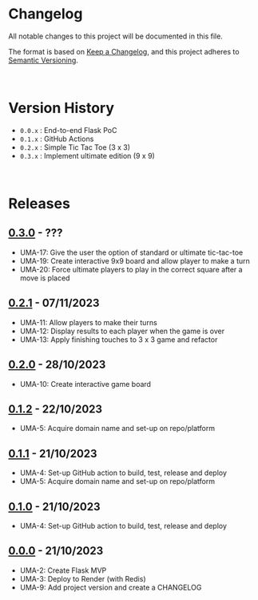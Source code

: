 # Changelog

All notable changes to this project will be documented in this file.

The format is based on [Keep a Changelog](https://keepachangelog.com/en/1.1.0/),
and this project adheres to [Semantic Versioning](https://semver.org/spec/v2.0.0.html).

<br>

# Version History
- `0.0.x` : End-to-end Flask PoC
- `0.1.x` : GitHub Actions
- `0.2.x` : Simple Tic Tac Toe (3 x 3)
- `0.3.x` : Implement ultimate edition (9 x 9)

<br>

# Releases
<!-- @LatestFirst -->

## [0.3.0] - ???
- UMA-17: Give the user the option of standard or ultimate tic-tac-toe
- UMA-19: Create interactive 9x9 board and allow player to make a turn
- UMA-20: Force ultimate players to play in the correct square after a move is placed

## [0.2.1] - 07/11/2023
- UMA-11: Allow players to make their turns
- UMA-12: Display results to each player when the game is over
- UMA-13: Apply finishing touches to 3 x 3 game and refactor

## [0.2.0] - 28/10/2023
- UMA-10: Create interactive game board

## [0.1.2] - 22/10/2023
- UMA-5: Acquire domain name and set-up on repo/platform

## [0.1.1] - 21/10/2023
- UMA-4: Set-up GitHub action to build, test, release and deploy
- UMA-5: Acquire domain name and set-up on repo/platform

## [0.1.0] - 21/10/2023
- UMA-4: Set-up GitHub action to build, test, release and deploy

## [0.0.0] - 21/10/2023
- UMA-2: Create Flask MVP
- UMA-3: Deploy to Render (with Redis)
- UMA-9: Add project version and create a CHANGELOG

<br>

[0.0.0]: https://github.com/jrsmth/ultima/releases/tag/0.0.0
[0.1.0]: https://github.com/jrsmth/ultima/compare/0.0.0...0.1.0
[0.1.1]: https://github.com/jrsmth/ultima/compare/0.1.0...0.1.1
[0.1.2]: https://github.com/jrsmth/ultima/compare/0.1.1...0.1.2
[0.2.0]: https://github.com/jrsmth/ultima/compare/0.1.2...0.2.0
[0.2.1]: https://github.com/jrsmth/ultima/compare/0.2.0...0.2.1
[0.3.0]: https://github.com/jrsmth/ultima/compare/0.2.1...0.3.0